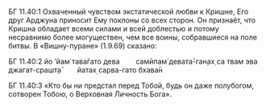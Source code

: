БГ 11.40:1	Охваченный чувством экстатической любви к Кришне, Его друг Арджуна приносит Ему поклоны со всех сторон. Он признаёт, что Кришна обладает всеми силами и всей доблестью и потому несравнимо более могуществен, чем все воины, собравшиеся на поле битвы. В «Вишну-пуране» (1.9.69) сказано:

БГ 11.40:2	йо ’йам̇ тава̄гато дева   самӣпам̇ девата̄-ган̣ах̣ са твам эва джагат-срашт̣а̄   йатах̣ сарва-гато бхава̄н

БГ 11.40:3	«Кто бы ни предстал перед Тобой, будь он даже полубогом, сотворен Тобою, о Верховная Личность Бога».